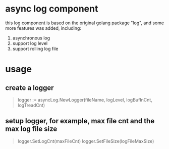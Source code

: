 async log component
=====================
this log component is based on the original golang package "log", and some more features was added, including:
1. asynchronous log
2. support log level
3. support rolling log file 

usage
=====================
create a logger
--------------------
>logger := asyncLog.NewLogger(fileName, logLevel, logBufInCnt, logTreadCnt)

setup logger, for example, max file cnt and the max log file size
-------------------
>logger.SetLogCnt(maxFileCnt)
>logger.SetFileSize(logFileMaxSize)



